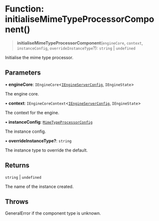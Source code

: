 # Function: initialiseMimeTypeProcessorComponent()

> **initialiseMimeTypeProcessorComponent**(`engineCore`, `context`, `instanceConfig`, `overrideInstanceType`?): `string` \| `undefined`

Initialise the mime type processor.

## Parameters

• **engineCore**: `IEngineCore`\<[`IEngineServerConfig`](../interfaces/IEngineServerConfig.md), `IEngineState`\>

The engine core.

• **context**: `IEngineCoreContext`\<[`IEngineServerConfig`](../interfaces/IEngineServerConfig.md), `IEngineState`\>

The context for the engine.

• **instanceConfig**: [`MimeTypeProcessorConfig`](../type-aliases/MimeTypeProcessorConfig.md)

The instance config.

• **overrideInstanceType?**: `string`

The instance type to override the default.

## Returns

`string` \| `undefined`

The name of the instance created.

## Throws

GeneralError if the component type is unknown.
